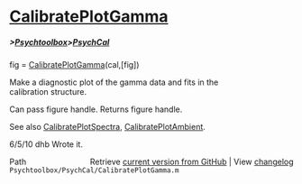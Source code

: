 # [CalibratePlotGamma](CalibratePlotGamma)
##### >[Psychtoolbox](Psychtoolbox)>[PsychCal](PsychCal)

fig = [CalibratePlotGamma](CalibratePlotGamma)(cal,[fig])  
  
Make a diagnostic plot of the gamma data and fits in the  
calibration structure.  
  
Can pass figure handle. Returns figure handle.  
  
See also [CalibratePlotSpectra](CalibratePlotSpectra), [CalibratePlotAmbient](CalibratePlotAmbient).  
  
6/5/10  dhb  Wrote it.  




<div class="code_header" style="text-align:right;">
  <span style="float:left;">Path&nbsp;&nbsp;</span> <span class="counter">Retrieve <a href=
  "https://raw.github.com/Psychtoolbox-3/Psychtoolbox-3/beta/Psychtoolbox/PsychCal/CalibratePlotGamma.m">current version from GitHub</a> | View <a href=
  "https://github.com/Psychtoolbox-3/Psychtoolbox-3/commits/beta/Psychtoolbox/PsychCal/CalibratePlotGamma.m">changelog</a></span>
</div>
<div class="code">
  <code>Psychtoolbox/PsychCal/CalibratePlotGamma.m</code>
</div>

